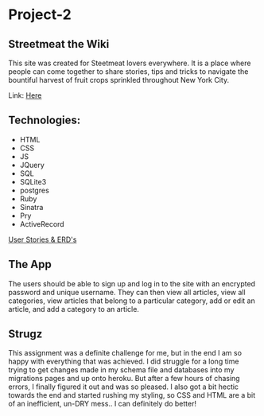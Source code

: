 # Project-2
## Streetmeat the Wiki


This site was created for Steetmeat lovers everywhere. It is a place where people can come together to share stories, tips and tricks to navigate the bountiful harvest of fruit crops sprinkled throughout New York City. 

Link: [Here](https://pure-falls-3030.herokuapp.com/)

## Technologies: 
  * HTML
  * CSS
  * JS
  * JQuery
  * SQL
  * SQLite3
  * postgres
  * Ruby
  * Sinatra
  * Pry
  * ActiveRecord
  
 [User Stories & ERD's](https://github.com/tayb18/Project2/tree/master/images)

## The App

The users should be able to sign up and log in to the site with an encrypted password and unique username. They can then view all articles, view all categories, view articles that belong to a particular category, add or edit an article, and add a category to an article. 

## Strugz

This assignment was a definite challenge for me, but in the end I am so happy with everything that was achieved. I did struggle for a long time trying to get changes made in my schema file and databases into my migrations pages and up onto heroku. But after a few hours of chasing errors, I finally figured it out and was so pleased. I also got a bit hectic towards the end and started rushing my styling, so CSS and HTML are a bit of an inefficient, un-DRY mess.. I can definitely do better!

